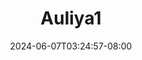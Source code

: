 --- 
title: "Auliya1"
description: "nonton   Auliya1 terbaru    "
date: 2024-06-07T03:24:57-08:00
file_code: "7xdkbthffq5o"
draft: false
cover: "5gr3waowqh2ls86m.jpg"
tags: ["indo", "bokep-indo", "bokep-viral", "bokep-ig"]
length: 351
fld_id: "1483183"
foldername: "Auliya 2cek telegram"
categories: ["Auliya 2cek telegram"]
views: 0
---